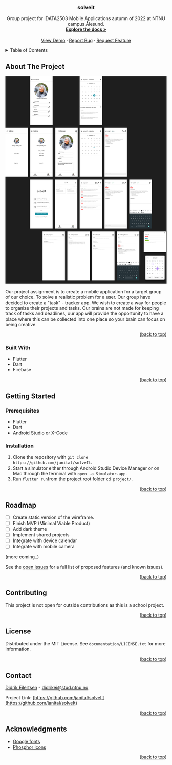 <a name="readme-top"></a>

<!-- PROJECT LOGO -->
<br />
<div align="center">

  <h3 align="center">solveit</h3>

  <p align="center">
    Group project for IDATA2503 Mobile Applications autumn of 2022 at NTNU campus Ålesund.
    <br />
    <a href="https://github.com/janital/solveIt"><strong>Explore the docs »</strong></a>
    <br />
    <br />
    <a href="https://www.figma.com/proto/MqGracRLD6ipZ9qaoIyGHj/Wireframes?page-id=0%3A1&node-id=41%3A60&viewport=271%2C1760%2C0.63&scaling=scale-down&starting-point-node-id=41%3A60" target=”_blank”>View Demo</a>
    ·
    <a href="https://github.com/janital/solveIt/issues">Report Bug</a>
    ·
    <a href="https://github.com/janital/solveIt/issues"">Request Feature</a>
  </p>
</div>



<!-- TABLE OF CONTENTS -->
<details>
  <summary>Table of Contents</summary>
  <ol>
    <li>
      <a href="#about-the-project">About The Project</a>
      <ul>
        <li><a href="#built-with">Built With</a></li>
      </ul>
    </li>
    <li>
      <a href="#getting-started">Getting Started</a>
      <ul>
        <li><a href="#prerequisites">Prerequisites</a></li>
        <li><a href="#installation">Installation</a></li>
      </ul>
    </li>
    <li><a href="#usage">Usage</a></li>
    <li><a href="#roadmap">Roadmap</a></li>
    <li><a href="#contributing">Contributing</a></li>
    <li><a href="#license">License</a></li>
    <li><a href="#contact">Contact</a></li>
    <li><a href="#acknowledgments">Acknowledgments</a></li>
  </ol>
</details>



<!-- ABOUT THE PROJECT -->
## About The Project

![Wireframes](documentation/sketch/Solveit-Sketch.png)

Our project assignment is to create a mobile application for a target group of our choice. To solve a realistic problem for a user. Our group have decided to create a "task" - tracker app. We wish to create a way for people to organize their projects and tasks. Our brains are not made for keeping track of tasks and deadlines, our app will provide the opportunity to have a place where this can be collected into one place so your brain can focus on being creative.

<p align="right">(<a href="#readme-top">back to top</a>)</p>

### Built With

* Flutter
* Dart
* Firebase

<p align="right">(<a href="#readme-top">back to top</a>)</p>



<!-- GETTING STARTED -->
## Getting Started

### Prerequisites

* Flutter
* Dart
* Android Studio or X-Code

### Installation

1. Clone the repository with ``git clone https://github.com/janital/solveIt``.
2. Start a simulator either through Android Studio Device Manager or on Mac through the terminal with ``open -a Simulator.app``.
3. Run ``flutter run``from the project root folder ``cd project/``.

<p align="right">(<a href="#readme-top">back to top</a>)</p>


<!-- ROADMAP -->
## Roadmap

- [ ] Create static version of the wireframe.
- [ ] Finish MVP (Minimal Viable Product)
- [ ] Add dark theme
- [ ] Implement shared projects
- [ ] Integrate with device calendar
- [ ] Integrate with mobile camera

(more coming..)

See the [open issues](https://github.com/janital/solveIt/issues) for a full list of proposed features (and known issues).

<p align="right">(<a href="#readme-top">back to top</a>)</p>



<!-- CONTRIBUTING -->
## Contributing

This project is not open for outside contributions as this is a school project.

<p align="right">(<a href="#readme-top">back to top</a>)</p>



<!-- LICENSE -->
## License

Distributed under the MIT License. See `documentation/LICENSE.txt` for more information.

<p align="right">(<a href="#readme-top">back to top</a>)</p>



<!-- CONTACT -->
## Contact
[Didrik Eilertsen](https://github.com/didrikeilertsen) - didrikei@stud.ntnu.no  

Project Link: [https://github.com/janital/solveIt](https://github.com/janital/solveIt)

<p align="right">(<a href="#readme-top">back to top</a>)</p>



<!-- ACKNOWLEDGMENTS -->
## Acknowledgments

- [Google fonts](https://fonts.google.com/)
- [Phosphor icons](https://phosphoricons.com/)

<p align="right">(<a href="#readme-top">back to top</a>)</p>
